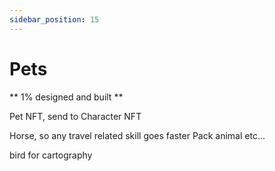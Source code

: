 ```yaml
---
sidebar_position: 15
---
```


# Pets

** 1% designed and built **

Pet NFT, send to Character NFT

Horse, so any travel related skill goes faster
Pack animal
etc...

bird for cartography

